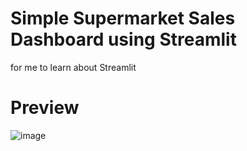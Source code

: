 # Simple Supermarket Sales Dashboard using Streamlit

for me to learn about Streamlit 

# Preview 
![image](https://user-images.githubusercontent.com/58919611/208296937-c369b181-3f02-4ca5-8961-69c1e324b94a.png)
